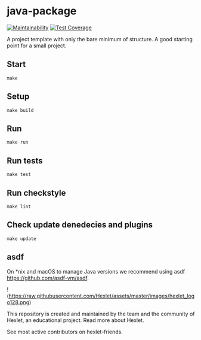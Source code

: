 # java-package

[![Maintainability](https://api.codeclimate.com/v1/badges/74e8f67089382adaf04c/maintainability)](https://codeclimate.com/github/EvgeniusV/project1/maintainability) [![Test Coverage](https://api.codeclimate.com/v1/badges/74e8f67089382adaf04c/test_coverage)](https://codeclimate.com/github/EvgeniusV/project1/test_coverage) 


A project template with only the bare minimum of structure. A good starting point for a small project.

## Start

    make

## Setup

    make build

## Run

    make run

## Run tests

    make test

## Run checkstyle

    make lint

## Check update denedecies and plugins

    make update

## asdf

On *nix and macOS to manage Java versions we recommend using asdf https://github.com/asdf-vm/asdf.

!(https://raw.githubusercontent.com/Hexlet/assets/master/images/hexlet_logo128.png)

This repository is created and maintained by the team and the community of Hexlet, an educational project. Read more about Hexlet.

See most active contributors on hexlet-friends.
